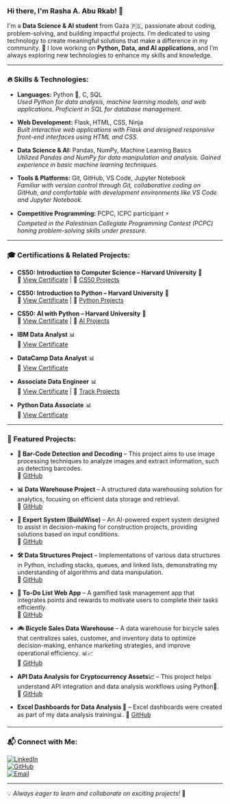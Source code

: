 ### Hi there, I'm Rasha A. Abu Rkab! 👋

I'm a **Data Science & AI student** from Gaza 🇵🇸, passionate about coding, problem-solving, and building impactful projects. I’m dedicated to using technology to create meaningful solutions that make a difference in my community. 🚀 I love working on **Python, Data, and AI applications**, and I’m always exploring new technologies to enhance my skills and knowledge.

---

### 🔥 Skills & Technologies:

- **Languages:** Python 🐍, C, SQL  
  *Used Python for data analysis, machine learning models, and web applications. Proficient in SQL for database management.*
  
- **Web Development:** Flask, HTML, CSS, Ninja  
  *Built interactive web applications with Flask and designed responsive front-end interfaces using HTML and CSS.*

- **Data Science & AI:** Pandas, NumPy, Machine Learning Basics  
  *Utilized Pandas and NumPy for data manipulation and analysis. Gained experience in basic machine learning techniques.*

- **Tools & Platforms:** Git, GitHub, VS Code, Jupyter Notebook  
  *Familiar with version control through Git, collaborative coding on GitHub, and comfortable with development environments like VS Code and Jupyter Notebook.*

- **Competitive Programming:** PCPC, ICPC participant ⚡  
  *Competed in the Palestinian Collegiate Programming Contest (PCPC) honing problem-solving skills under pressure.*

---

### 🎓 Certifications & Related Projects:

- **CS50: Introduction to Computer Science – Harvard University** 🏅  
  📜 [View Certificate](https://certificates.cs50.io/9471507e-8640-4bd9-a634-ab2889211733.pdf?size=letter) | 🔗 [CS50 Projects](https://github.com/RashaAbuRkab/CS50-s-Introduction-to-Computer-Science-Projects)

- **CS50: Introduction to Python – Harvard University** 🏅  
  📜 [View Certificate](https://certificates.cs50.io/386a02a1-01be-4c3c-b9e0-8a2e095dc07e.pdf?size=letter) | 🔗 [Python Projects](https://github.com/RashaAbuRkab/CS50-Python-Programming)

- **CS50: AI with Python – Harvard University** 🤖  
  📜 [View Certificate](https://certificates.cs50.io/703b33f2-4c53-40b6-95eb-c85db846143b.pdf?size=letter) | 🔗 [AI Projects](https://github.com/RashaAbuRkab/CS50-AI-Projects)

- **IBM Data Analyst** 📊  
  📜 [View Certificate](https://drive.google.com/file/d/1jJZoquzaQiQlsvP2ODy7xpVrKRoGXhXo/view?usp=sharing)  

- **DataCamp Data Analyst** 📊  
  📜 [View Certificate](https://www.datacamp.com/completed/statement-of-accomplishment/track/de310b82be668e302d4c01c7874d2ad8bdb2c149)  

- **Associate Data Engineer** 📊  
  📜 [View Certificate](https://www.datacamp.com/completed/statement-of-accomplishment/track/346dcec737085beaf7e57b10dcb58f8e6b813e72)  | 🔗 [Track Projects](https://github.com/RashaAbuRkab/Associate-Data-Engineer-in-SQL)

- **Python Data Associate** 📊  
  📜 [View Certificate](https://www.datacamp.com/certificate/PDA0017750244001)  

---

### 🚀 Featured Projects:

- **📌 Bar-Code Detection and Decoding** – This project aims to use image processing techniques to analyze images and extract information, such as detecting barcodes.  
  🔗 [GitHub](https://github.com/RashaAbuRkab/Bar-Code-Detection-and-Decoding)

- **📊 Data Warehouse Project** – A structured data warehousing solution for analytics, focusing on efficient data storage and retrieval.  
  🔗 [GitHub](https://github.com/RashaAbuRkab/Data-Warehouse-Project)

- **🧠 Expert System (BuildWise)** – An AI-powered expert system designed to assist in decision-making for construction projects, providing solutions based on input conditions.  
  🔗 [GitHub](https://github.com/RashaAbuRkab/Expert-System-Projects/tree/main/BuildWise%20Expert%20System)

- **🛠️ Data Structures Project** – Implementations of various data structures in Python, including stacks, queues, and linked lists, demonstrating my understanding of algorithms and data manipulation.  
  🔗 [GitHub](https://github.com/RashaAbuRkab/Data-Structures-Project)

- **📌 To-Do List Web App** – A gamified task management app that integrates points and rewards to motivate users to complete their tasks efficiently.  
  🔗 [GitHub](https://github.com/RashaAbuRkab/CS50-s-Introduction-to-Computer-Science-Projects/tree/main/project)

- **🚲 Bicycle Sales Data Warehouse** – A data warehouse for bicycle sales that centralizes sales, customer, and inventory data to optimize decision-making, enhance marketing strategies, and improve operational efficiency. 📊📈  
  🔗 [GitHub](https://github.com/RashaAbuRkab/Bicycle-Sales-Data-Warehouse)
  
- **API Data Analysis for Cryptocurrency Assets📈** – This project helps understand API integration and data analysis workflows using Python🐍.
  🔗 [GitHub](https://github.com/RashaAbuRkab/API-Data-Analysis-for-Cryptocurrency-Assets-)

- **Excel Dashboards for Data Analysis 📅** – Excel dashboards were created as part of my data analysis training📊.
  🔗 [GitHub](https://github.com/RashaAbuRkab/Excel-Dashboards)
---

### 📬 Connect with Me:

[![LinkedIn](https://img.shields.io/badge/-LinkedIn-blue?style=flat&logo=linkedin)](https://www.linkedin.com/in/rashaaburkab)  
[![GitHub](https://img.shields.io/badge/-GitHub-black?style=flat&logo=github)](https://github.com/RashaAbuRkab)  
[![Email](https://img.shields.io/badge/-Email-red?style=flat&logo=gmail)](mailto:rashaaburkab@gmail.com)

---

💡 _Always eager to learn and collaborate on exciting projects!_ 🚀
